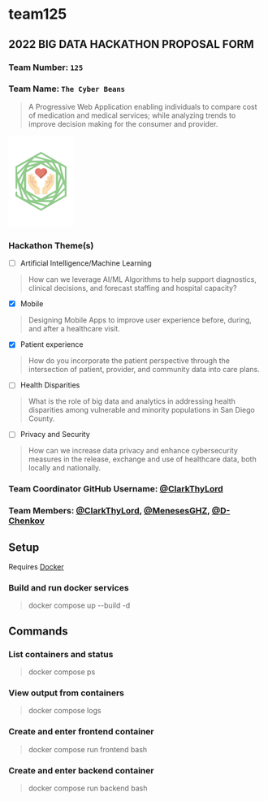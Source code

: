 # team125

## 2022 BIG DATA HACKATHON PROPOSAL FORM

### Team Number: `125`

### Team Name: `The Cyber Beans`

> A Progressive Web Application enabling individuals to compare cost of medication and medical services; while analyzing trends to improve decision making
for the consumer and provider.

<img width="128px" src="./icon.svg" alt="" />

### Hackathon Theme(s)
- [ ] Artificial Intelligence/Machine Learning 
> How can we leverage AI/ML Algorithms to help support diagnostics, clinical decisions, and forecast staffing and hospital capacity?
- [X] Mobile
> Designing Mobile Apps to improve user experience before, during, and after a healthcare visit.
- [X] Patient experience
> How do you incorporate the patient perspective through the intersection of patient, provider, and community data into care plans.
- [ ] Health Disparities
> What is the role of big data and analytics in addressing health disparities among vulnerable and minority populations in San Diego County.
- [ ] Privacy and Security
> How can we increase data privacy and enhance cybersecurity measures in the release, exchange and use of healthcare data, both locally and nationally.

### Team Coordinator GitHub Username: <a href="https://github.com/ClarkThyLord">@ClarkThyLord</a>

### Team Members: <a href="https://github.com/ClarkThyLord">@ClarkThyLord</a>, <a href="https://github.com/MenesesGHZ">@MenesesGHZ</a>, <a href="https://github.com/D-Chenkov">@D-Chenkov</a>

## Setup
Requires [Docker](https://www.docker.com/)

### Build and run docker services
> docker compose up --build -d

## Commands

### List containers and status
> docker compose ps

### View output from containers
> docker compose logs

### Create and enter frontend container
> docker compose run frontend bash

### Create and enter backend container
> docker compose run backend bash
